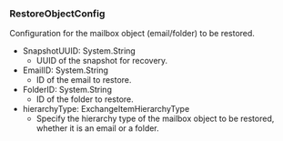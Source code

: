 ### RestoreObjectConfig
Configuration for the mailbox object (email/folder) to be restored.

- SnapshotUUID: System.String
  - UUID of the snapshot for recovery.
- EmailID: System.String
  - ID of the email to restore.
- FolderID: System.String
  - ID of the folder to restore.
- hierarchyType: ExchangeItemHierarchyType
  - Specify the hierarchy type of the mailbox object to be restored, whether it is an email or a folder.
